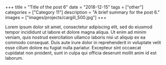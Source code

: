 +++
title = "Title of the post 6"
date = "2018-12-15"
tags = ["other"]
categories = ["Category 11"]
description = "A brief summary for the post 6."
images = ["images/projects/cargill_500.jpg"]
+++

Lorem ipsum dolor sit amet, consectetur adipiscing elit, sed do eiusmod tempor incididunt ut labore et dolore magna aliqua. Ut enim ad minim veniam, quis nostrud exercitation ullamco laboris nisi ut aliquip ex ea commodo consequat. Duis aute irure dolor in reprehenderit in voluptate velit esse cillum dolore eu fugiat nulla pariatur. Excepteur sint occaecat cupidatat non proident, sunt in culpa qui officia deserunt mollit anim id est laborum.